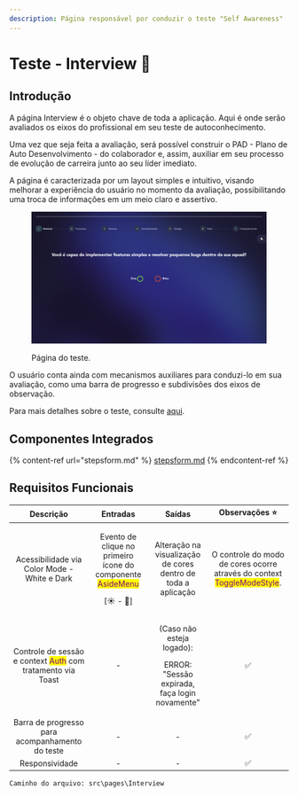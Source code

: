```yaml
---
description: Página responsável por conduzir o teste "Self Awareness"
---
```


# Teste - Interview 🧾

## Introdução

A página Interview é o objeto chave de toda a aplicação. Aqui é onde serão avaliados os eixos do profissional em seu teste de autoconhecimento.

Uma vez que seja feita a avaliação, será possível construir o PAD - Plano de Auto Desenvolvimento - do colaborador e, assim, auxiliar em seu processo de evolução de carreira junto ao seu líder imediato.

A página é caracterizada por um layout simples e intuitivo, visando melhorar a experiência do usuário no momento da avaliação, possibilitando uma troca de informações em um meio claro e assertivo.

<figure><img src="../../.gitbook/assets/image (7).png" alt=""><figcaption><p>Página do teste.</p></figcaption></figure>

O usuário conta ainda com mecanismos auxiliares para conduzi-lo em sua avaliação, como uma barra de progresso e subdivisões dos eixos de observação.

Para mais detalhes sobre o teste, consulte [aqui](./#introducao).

## Componentes Integrados

{% content-ref url="stepsform.md" %}
[stepsform.md](stepsform.md)
{% endcontent-ref %}

## Requisitos Funcionais

|                                           Descrição                                           |                                                       Entradas                                                      |                                         Saídas                                         |                                               Observações ⭐                                               |
| :-------------------------------------------------------------------------------------------: | :-----------------------------------------------------------------------------------------------------------------: | :------------------------------------------------------------------------------------: | :-------------------------------------------------------------------------------------------------------: |
|                          Acessibilidade via Color Mode - White e Dark                         | <p>Evento de clique no primeiro ícone do componente <mark style="color:purple;">AsideMenu</mark></p><p>[☀ - 🌙]</p> |              Alteração na visualização de cores dentro de toda a aplicação             | O controle do modo de cores ocorre através do context <mark style="color:purple;">ToggleModeStyle</mark>. |
| Controle de sessão e context <mark style="color:purple;">Auth</mark> com tratamento via Toast |                                                          -                                                          | <p>(Caso não esteja logado): </p><p>ERROR: "Sessão expirada, faça login novamente"</p> |                                                     ✅                                                     |
|                        Barra de progresso para acompanhamento do teste                        |                                                          -                                                          |                                            -                                           |                                                     ✅                                                     |
|                                        Responsividade                                         |                                                          -                                                          |                                            -                                           |                                                     ✅                                                     |

```
Caminho do arquivo: src\pages\Interview
```
